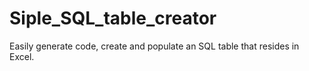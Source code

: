 # Siple_SQL_table_creator
Easily generate code, create and populate an SQL table that resides in Excel.
